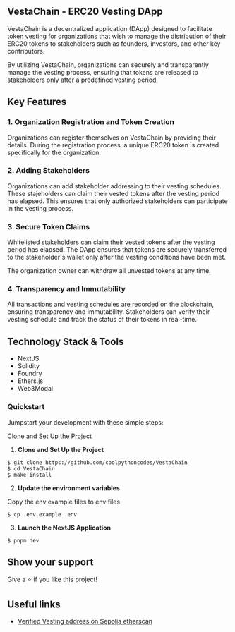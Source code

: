 ## VestaChain - ERC20 Vesting DApp

VestaChain is a decentralized application (DApp) designed to facilitate token vesting for organizations that wish to manage the distribution of their ERC20 tokens to stakeholders such as founders, investors, and other key contributors.

By utilizing VestaChain, organizations can securely and transparently manage the vesting process, ensuring that tokens are released to stakeholders only after a predefined vesting period.

## Key Features

### 1. Organization Registration and Token Creation

Organizations can register themselves on VestaChain by providing their details. During the registration process, a unique ERC20 token is created specifically for the organization.

### 2. Adding Stakeholders

Organizations can add stakeholder addressing to their vesting schedules. These stajeholders can claim their vested tokens after the vesting period has elapsed.
This ensures that only authorized stakeholders can participate in the vesting process.

### 3. Secure Token Claims

Whitelisted stakeholders can claim their vested tokens after the vesting period has elapsed.
The DApp ensures that tokens are securely transferred to the stakeholder's wallet only after the vesting conditions have been met.

The organization owner can withdraw all unvested tokens at any time.

### 4. Transparency and Immutability

All transactions and vesting schedules are recorded on the blockchain, ensuring transparency and immutability.
Stakeholders can verify their vesting schedule and track the status of their tokens in real-time.

## Technology Stack & Tools

- NextJS
- Solidity
- Foundry
- Ethers.js
- Web3Modal

### Quickstart

Jumpstart your development with these simple steps:

Clone and Set Up the Project

1. **Clone and Set Up the Project**

```shell bash
$ git clone https://github.com/coolpythoncodes/VestaChain
$ cd VestaChain
$ make install
```

2. **Update the environment variables**

Copy the env example files to env files

```shell
$ cp .env.example .env
```

3. **Launch the NextJS Application**

```shell
$ pnpm dev
```

## Show your support

Give a ⭐ if you like this project!

## Useful links

- [Verified Vesting address on Sepolia etherscan](https://sepolia.etherscan.io/address/0xd0865AF6Bec88c46Bb69697D08c8fA37900CD754)
